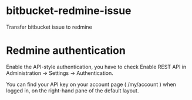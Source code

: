 bitbucket-redmine-issue
=======================

Transfer bitbucket issue to redmine


Redmine authentication
======================
Enable the API-style authentication, you have to check Enable REST API in Administration -> Settings -> Authentication.

You can find your API key on your account page ( /my/account ) when logged in, on the right-hand pane of the default layout.